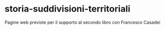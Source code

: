 # storia-suddivisioni-territoriali
Pagine web previste per il supporto al secondo libro con Francesco Casadei
